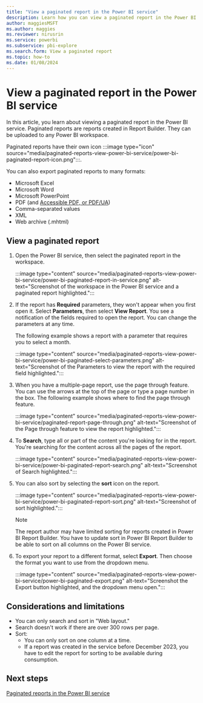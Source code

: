 ```yaml
---
title: "View a paginated report in the Power BI service"
description: Learn how you can view a paginated report in the Power BI service that has parameters and then export it to  a different format.  
author: maggiesMSFT
ms.author: maggies
ms.reviewer: nirusrin
ms.service: powerbi
ms.subservice: pbi-explore
ms.search.form: View a paginated report
ms.topic: how-to
ms.date: 01/08/2024
---
```


# View a paginated report in the Power BI service

In this article, you learn about viewing a paginated report in the Power BI service. Paginated reports are reports created in Report Builder. They can be uploaded to any Power BI workspace.

Paginated reports have their own icon :::image type="icon" source="media/paginated-reports-view-power-bi-service/power-bi-paginated-report-icon.png":::.

You can also export paginated reports to many formats:

- Microsoft Excel
- Microsoft Word
- Microsoft PowerPoint
- PDF (and [Accessible PDF, or PDF/UA](../report-server/rendering-extension-support.md))
- Comma-separated values
- XML
- Web archive (.mhtml)

## View a paginated report

1. Open the Power BI service, then select the paginated report in the workspace.

    :::image type="content" source="media/paginated-reports-view-power-bi-service/power-bi-paginated-report-in-service.png" alt-text="Screenshot of the workspace in the Power BI service and a paginated report highlighted.":::

1. If the report has **Required** parameters, they won't appear when you first open it. Select **Parameters**, then select **View Report**. You see a notification of the fields required to open the report. You can change the parameters at any time.

    The following example shows a report with a parameter that requires you to select a month.

    :::image type="content" source="media/paginated-reports-view-power-bi-service/power-bi-paginated-select-parameters.png" alt-text="Screenshot of the Parameters to view the report with the required field highlighted.":::

1. When you have a multiple-page report, use the page through feature. You can use the arrows at the top of the page or type a page number in the box. The following example shows where to find the page through feature.

    :::image type="content" source="media/paginated-reports-view-power-bi-service/paginated-report-page-through.png" alt-text="Screenshot of the Page through feature to view the report highlighted.":::

1. To **Search**, type all or part of the content you're looking for in the report. You're searching for the content across all the pages of the report.
   
    :::image type="content" source="media/paginated-reports-view-power-bi-service/power-bi-paginated-report-search.png" alt-text="Screenshot of Search highlighted.":::

1. You can also sort by selecting the **sort** icon on the report. 
   
    :::image type="content" source="media/paginated-reports-view-power-bi-service/power-bi-paginated-report-sort.png" alt-text="Screenshot of sort highlighted.":::

   > [!NOTE]
   > The report author may have limited sorting for reports created in Power BI Report Builder. You have to update sort in Power BI Report Builder to be able to sort on all columns on the Power BI service.  

1. To export your report to a different format, select **Export**. Then choose the format you want to use from the dropdown menu.

    :::image type="content" source="media/paginated-reports-view-power-bi-service/power-bi-paginated-export.png" alt-text="Screenshot the Export button highlighted, and the dropdown menu open.":::

## Considerations and limitations 

- You can only search and sort in "Web layout."
- Search doesn't work if there are over 300 rows per page.
- Sort:
  - You can only sort on one column at a time.
  - If a report was created in the service before December 2023, you have to edit the report for sorting to be available during consumption.

## Next steps

[Paginated reports in the Power BI service](end-user-paginated-report.md)

